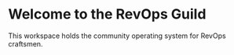 # Welcome to the RevOps Guild

This workspace holds the community operating system for RevOps craftsmen.
